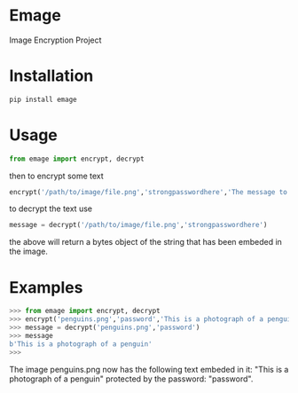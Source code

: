 # Emage
Image Encryption Project

# Installation
```python
pip install emage
```

# Usage
```python
from emage import encrypt, decrypt
```

then to encrypt some text

```python
encrypt('/path/to/image/file.png','strongpasswordhere','The message to be encryped')
```

to decrypt the text use

```python
message = decrypt('/path/to/image/file.png','strongpasswordhere')
```

the above will return a bytes object of the string that has been embeded in the image.

# Examples
```python
>>> from emage import encrypt, decrypt
>>> encrypt('penguins.png','password','This is a photograph of a penguin')
>>> message = decrypt('penguins.png','password')
>>> message
b'This is a photograph of a penguin'
>>> 
```
The image penguins.png now has the following text embeded in it: "This is a photograph of a penguin" protected by the password: "password".
